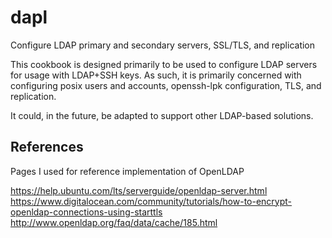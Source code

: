 # dapl

Configure LDAP primary and secondary servers, SSL/TLS, and replication

This cookbook is designed primarily to be used to configure LDAP servers
for usage with LDAP+SSH keys. As such, it is primarily concerned with configuring
posix users and accounts, openssh-lpk configuration, TLS, and replication.

It could, in the future, be adapted to support other LDAP-based solutions.

## References

Pages I used for reference implementation of OpenLDAP

https://help.ubuntu.com/lts/serverguide/openldap-server.html
https://www.digitalocean.com/community/tutorials/how-to-encrypt-openldap-connections-using-starttls
http://www.openldap.org/faq/data/cache/185.html
